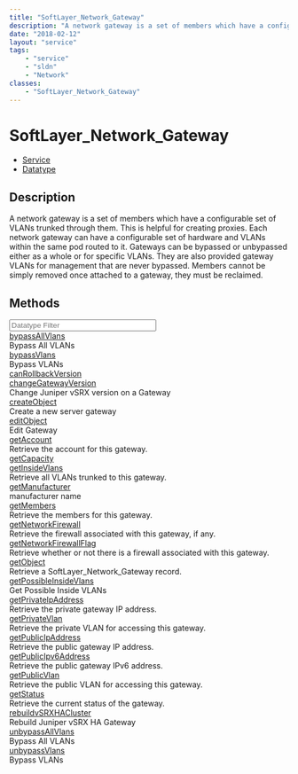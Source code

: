 ```yaml
---
title: "SoftLayer_Network_Gateway"
description: "A network gateway is a set of members which have a configurable set of VLANs trunked through them. This is helpful for c... "
date: "2018-02-12"
layout: "service"
tags:
    - "service"
    - "sldn"
    - "Network"
classes:
    - "SoftLayer_Network_Gateway"
---
```

# SoftLayer_Network_Gateway
<div id='service-datatype'>
    <ul id='sldn-reference-tabs'>
    <li id='service'> <a href='/reference/services/SoftLayer_Network_Gateway' >Service</a></li>    <li id='datatype'> <a href='/reference/datatypes/SoftLayer_Network_Gateway' >Datatype</a></li>
    </ul>
</div>

## Description
A network gateway is a set of members which have a configurable set of VLANs trunked through them. This is helpful for creating proxies. Each network gateway can have a configurable set of hardware and VLANs within the same pod routed to it. Gateways can be bypassed or unbypassed either as a whole or for specific VLANs. They are also provided gateway VLANs for management that are never bypassed. Members cannot be simply removed once attached to a gateway, they must be reclaimed. 



        
<div id="properties" class="content">
    <h2>Methods</h2>
    <div class="view-filters">
        <div class="clearfix">
            <div class="search-input-box">
                <input placeholder="Datatype Filter" onkeyup="titleSearch(inputId='edit-combine', divId='method-div', elementClass='method-row')" 
                    type="text" id="edit-combine" value="" size="30" maxlength="128" class="form-text">
            </div>
        </div>
    </div>
    <div id="method-div">
            <div class="method-row">
                        <span class='view-field-title'><a href='/reference/services/SoftLayer_Network_Gateway/bypassAllVlans'> bypassAllVlans</a> </span>
            <div class='views-field-body'>Bypass All VLANs</div>
        </div>
            <div class="method-row">
                        <span class='view-field-title'><a href='/reference/services/SoftLayer_Network_Gateway/bypassVlans'> bypassVlans</a> </span>
            <div class='views-field-body'>Bypass VLANs</div>
        </div>
            <div class="method-row">
                        <span class='view-field-title'><a href='/reference/services/SoftLayer_Network_Gateway/canRollbackVersion'> canRollbackVersion</a> </span>
            <div class='views-field-body'></div>
        </div>
            <div class="method-row">
                        <span class='view-field-title'><a href='/reference/services/SoftLayer_Network_Gateway/changeGatewayVersion'> changeGatewayVersion</a> </span>
            <div class='views-field-body'>Change Juniper vSRX version on a Gateway</div>
        </div>
            <div class="method-row">
                        <span class='view-field-title'><a href='/reference/services/SoftLayer_Network_Gateway/createObject'> createObject</a> </span>
            <div class='views-field-body'>Create a new server gateway</div>
        </div>
            <div class="method-row">
                        <span class='view-field-title'><a href='/reference/services/SoftLayer_Network_Gateway/editObject'> editObject</a> </span>
            <div class='views-field-body'>Edit Gateway</div>
        </div>
            <div class="method-row">
                        <span class='view-field-title'><a href='/reference/services/SoftLayer_Network_Gateway/getAccount'> getAccount</a> </span>
            <div class='views-field-body'>Retrieve the account for this gateway.</div>
        </div>
            <div class="method-row">
                        <span class='view-field-title'><a href='/reference/services/SoftLayer_Network_Gateway/getCapacity'> getCapacity</a> </span>
            <div class='views-field-body'></div>
        </div>
            <div class="method-row">
                        <span class='view-field-title'><a href='/reference/services/SoftLayer_Network_Gateway/getInsideVlans'> getInsideVlans</a> </span>
            <div class='views-field-body'>Retrieve all VLANs trunked to this gateway.</div>
        </div>
            <div class="method-row">
                        <span class='view-field-title'><a href='/reference/services/SoftLayer_Network_Gateway/getManufacturer'> getManufacturer</a> </span>
            <div class='views-field-body'>manufacturer name</div>
        </div>
            <div class="method-row">
                        <span class='view-field-title'><a href='/reference/services/SoftLayer_Network_Gateway/getMembers'> getMembers</a> </span>
            <div class='views-field-body'>Retrieve the members for this gateway.</div>
        </div>
            <div class="method-row">
                        <span class='view-field-title'><a href='/reference/services/SoftLayer_Network_Gateway/getNetworkFirewall'> getNetworkFirewall</a> </span>
            <div class='views-field-body'>Retrieve the firewall associated with this gateway, if any.</div>
        </div>
            <div class="method-row">
                        <span class='view-field-title'><a href='/reference/services/SoftLayer_Network_Gateway/getNetworkFirewallFlag'> getNetworkFirewallFlag</a> </span>
            <div class='views-field-body'>Retrieve whether or not there is a firewall associated with this gateway.</div>
        </div>
            <div class="method-row">
                        <span class='view-field-title'><a href='/reference/services/SoftLayer_Network_Gateway/getObject'> getObject</a> </span>
            <div class='views-field-body'>Retrieve a SoftLayer_Network_Gateway record.</div>
        </div>
            <div class="method-row">
                        <span class='view-field-title'><a href='/reference/services/SoftLayer_Network_Gateway/getPossibleInsideVlans'> getPossibleInsideVlans</a> </span>
            <div class='views-field-body'>Get Possible Inside VLANs</div>
        </div>
            <div class="method-row">
                        <span class='view-field-title'><a href='/reference/services/SoftLayer_Network_Gateway/getPrivateIpAddress'> getPrivateIpAddress</a> </span>
            <div class='views-field-body'>Retrieve the private gateway IP address.</div>
        </div>
            <div class="method-row">
                        <span class='view-field-title'><a href='/reference/services/SoftLayer_Network_Gateway/getPrivateVlan'> getPrivateVlan</a> </span>
            <div class='views-field-body'>Retrieve the private VLAN for accessing this gateway.</div>
        </div>
            <div class="method-row">
                        <span class='view-field-title'><a href='/reference/services/SoftLayer_Network_Gateway/getPublicIpAddress'> getPublicIpAddress</a> </span>
            <div class='views-field-body'>Retrieve the public gateway IP address.</div>
        </div>
            <div class="method-row">
                        <span class='view-field-title'><a href='/reference/services/SoftLayer_Network_Gateway/getPublicIpv6Address'> getPublicIpv6Address</a> </span>
            <div class='views-field-body'>Retrieve the public gateway IPv6 address.</div>
        </div>
            <div class="method-row">
                        <span class='view-field-title'><a href='/reference/services/SoftLayer_Network_Gateway/getPublicVlan'> getPublicVlan</a> </span>
            <div class='views-field-body'>Retrieve the public VLAN for accessing this gateway.</div>
        </div>
            <div class="method-row">
                        <span class='view-field-title'><a href='/reference/services/SoftLayer_Network_Gateway/getStatus'> getStatus</a> </span>
            <div class='views-field-body'>Retrieve the current status of the gateway.</div>
        </div>
            <div class="method-row">
                        <span class='view-field-title'><a href='/reference/services/SoftLayer_Network_Gateway/rebuildvSRXHACluster'> rebuildvSRXHACluster</a> </span>
            <div class='views-field-body'>Rebuild Juniper vSRX HA Gateway</div>
        </div>
            <div class="method-row">
                        <span class='view-field-title'><a href='/reference/services/SoftLayer_Network_Gateway/unbypassAllVlans'> unbypassAllVlans</a> </span>
            <div class='views-field-body'>Bypass All VLANs</div>
        </div>
            <div class="method-row">
                        <span class='view-field-title'><a href='/reference/services/SoftLayer_Network_Gateway/unbypassVlans'> unbypassVlans</a> </span>
            <div class='views-field-body'>Bypass VLANs</div>
        </div>
        </div>
</div>

